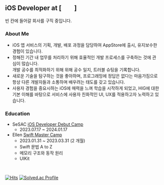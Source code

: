 ## iOS Developer at [  ]

빈 칸에 들어갈 회사를 구직 중입니다.

### About Me

- iOS 앱 서비스의 기획, 개발, 배포 과정을 담당하여 AppStore에 출시, 유지보수한 경험이 있습니다. 
- 정해진 기간 내 업무를 처리하기 위해 효율적인 개발 프로세스를 구축하는 것에 관심이 많습니다.   
개발 공수를 최적화하기 위해 위해 공수 일지, 트러블 슈팅을 기록합니다. 
- 새로운 기술을 탐구하는 것을 좋아하며, 프로그래밍에 정답은 없다는 마음가짐으로 항상 다른 개발자들과 소통하며 배우려는 태도를 갖고 있습니다.
- 사용자 경험을 중요시하는 iOS에 매력을 느껴 학습을 시작하게 되었고, HIG에 대한 기본 이해를 바탕으로 서비스에 사용자 친화적인 UI, UX를 적용하고자 노력하고 있습니다.

### Education

- SeSAC [iOS Developer Debut Camp](https://sesac.seoul.kr/course/active/detail.do?courseActiveSeq=1570&srchCategoryTypeCd=&courseMasterSeq=261&currentMenuId=900002001)
  - 2023.07.17 ~ 2024.01.17
- Ellen [Swift Master Camp](https://www.inflearn.com/course/스위프트-문법-마스터-스쿨)
  - 2023.01.31 ~ 2023.03.31 (2 개월)
  - Swift 문법 A to Z
  - 메모리 구조와 동작 원리
  - UIKit

<br>

[![Hits](https://hits.seeyoufarm.com/api/count/incr/badge.svg?url=https%3A%2F%2Fgithub.com%2Fwalkerhilla&count_bg=%2379C83D&title_bg=%23555555&icon=&icon_color=%23E7E7E7&title=hits&edge_flat=false)](https://hits.seeyoufarm.com)
[![Solved.ac Profile](http://mazassumnida.wtf/api/mini/generate_badge?boj=walkerhilla)](https://solved.ac/walkerhilla)
